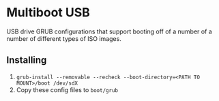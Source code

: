 # Multiboot USB
USB drive GRUB configurations that support booting off of a number of
a number of different types of ISO images.

## Installing
1. `grub-install --removable --recheck --boot-directory=<PATH TO MOUNT>/boot /dev/sdX`
2. Copy these config files to `boot/grub`
